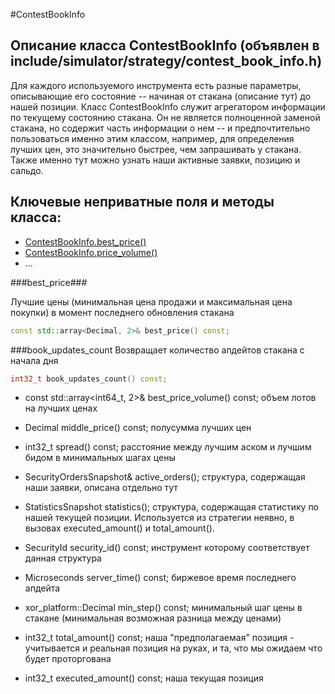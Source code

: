 #ContestBookInfo

Описание класса ContestBookInfo (объявлен в include/simulator/strategy/contest_book_info.h)
----------------

Для каждого используемого инструмента есть разные параметры, описывающие его состояние -- начиная от стакана (описание тут) до нашей позиции. Класс ContestBookInfo служит агрегатором информации по текущему состоянию стакана. Он не является полноценной заменой стакана, но содержит часть информации о нем -- и предпочтительно пользоваться именно этим классом, например, для определения лучших цен, это значительно быстрее, чем запрашивать у стакана. Также именно тут можно узнать наши активные заявки, позицию и сальдо.

## Ключевые неприватные поля и методы класса:

* [ContestBookInfo.best_price()](#best_price)
* [ContestBookInfo.price_volume()](#price_volume)
* ...

###best_price###

Лучшие цены (минимальная цена продажи и максимальная цена покупки) в момент последнего обновления стакана
```cpp
const std::array<Decimal, 2>& best_price() const;

```

###book_updates_count
Возвращает количество апдейтов стакана с начала дня
```cpp
int32_t book_updates_count() const;
```

- const std::array<int64_t, 2>& best_price_volume() const;
объем лотов на лучших ценах

- Decimal middle_price() const;
полусумма лучших цен

- int32_t spread() const;
расстояние между лучшим аском и лучшим бидом в минимальных шагах цены

- SecurityOrdersSnapshot& active_orders();
структура, содержащая наши заявки, описана отдельно тут

- StatisticsSnapshot statistics();
структура, содержащая статистику по нашей текущей позиции. Используется из стратегии неявно, в вызовах executed_amount() и total_amount().

- SecurityId security_id() const;
инструмент которому соответствует данная структура

- Microseconds server_time() const;
биржевое время последнего апдейта

- xor_platform::Decimal min_step() const;
минимальный шаг цены в стакане (минимальная возможная разница между ценами)

- int32_t total_amount() const;
наша "предполагаемая" позиция - учитывается и реальная позиция на руках, и та, что мы ожидаем что будет проторгована

- int32_t executed_amount() const;
наша текущая позиция
